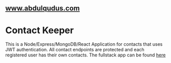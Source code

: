 ## www.abdulqudus.com

# Contact Keeper

This is a Node/Express/MongoDB/React Application for contacts that uses JWT authentication. All contact endpoints are protected and each registered user has their own contacts.  The fullstack app can be found [here](https://ancient-dusk-53017.herokuapp.com/login)

